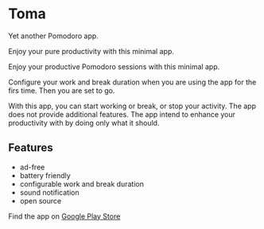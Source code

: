 Toma
====

Yet another Pomodoro app.

Enjoy your pure productivity with this minimal app.

Enjoy your productive Pomodoro sessions with this minimal app.

Configure your work and break duration when you are using the app for the firs time. Then you are set to go.

With this app, you can start working or break, or stop your activity. The app does not provide additional features. The app intend to enhance your productivity with by doing only what it should.

Features
--------

- ad-free
- battery friendly
- configurable work and break duration
- sound notification
- open source

Find the app on [Google Play Store](https://play.google.com/store/apps/details?id=tm.toma)
